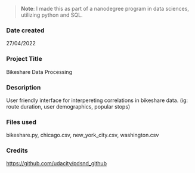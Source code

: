 >**Note**: I made this as part of a nanodegree program in data sciences, utilizing python and SQL.

### Date created
27/04/2022

### Project Title
Bikeshare Data Processing

### Description
User friendly interface for interpereting correlations in bikeshare data. (ig: route duration, user demographics, popular stops)

### Files used
bikeshare.py, chicago.csv, new_york_city.csv, washington.csv

### Credits
https://github.com/udacity/pdsnd_github

